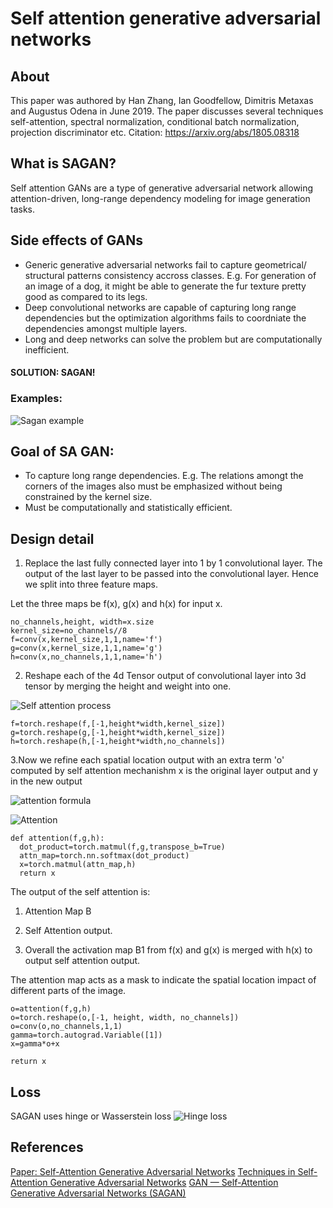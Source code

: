 # Self attention generative adversarial networks

## About
This paper was authored by Han Zhang, Ian Goodfellow, Dimitris Metaxas and Augustus Odena  in June 2019.
The paper discusses several techniques self-attention, spectral normalization, conditional batch normalization, projection discriminator etc.
Citation: https://arxiv.org/abs/1805.08318


## What is SAGAN?
Self attention GANs are a type of generative adversarial network allowing attention-driven, long-range dependency
modeling for image generation tasks.

## Side effects of GANs
- Generic generative adversarial networks fail to capture geometrical/ structural patterns consistency accross classes.
  E.g. For generation of an image of a dog, it might be able to generate the fur texture pretty good as compared to its legs.
- Deep convolutional networks are capable of capturing long range dependencies but the optimization algorithms fails to coordniate the dependencies amongst multiple layers.
- Long and deep networks can solve the problem but are computationally inefficient.

#### SOLUTION: SAGAN!

### Examples:

![Sagan example](https://miro.medium.com/max/2574/1*g-SICHy5Yc0IT10Usl5IKg.png)

## Goal of SA GAN:
- To capture long range dependencies. E.g. The relations amongt the corners of the images also must be emphasized without being constrained by the kernel size.
- Must be computationally and statistically efficient.

## Design detail

1. Replace the last fully connected layer into 1 by 1 convolutional layer.
The output of the last layer to be passed into the convolutional layer. Hence we split into three feature maps.

Let the three maps be f(x), g(x) and h(x) for input x.
```
no_channels,height, width=x.size
kernel_size=no_channels//8
f=conv(x,kernel_size,1,1,name='f')
g=conv(x,kernel_size,1,1,name='g')
h=conv(x,no_channels,1,1,name='h')
```
2. Reshape each of the 4d Tensor output of convolutional layer into 3d tensor by merging the height and weight into one.  

![Self attention process](https://miro.medium.com/max/1600/1*oIAw_f4Zw6iJfFU6TbeoaA.jpeg)

```
f=torch.reshape(f,[-1,height*width,kernel_size])
g=torch.reshape(g,[-1,height*width,kernel_size])
h=torch.reshape(h,[-1,height*width,no_channels])

```

3.Now we refine each spatial location output with an extra term 'o' computed by self attention mechanishm
x is the original layer output and y in the new output

![attention formula](https://miro.medium.com/max/1852/1*QEmsHNTXX0jzqYEb55kckQ.jpeg)

![Attention](https://miro.medium.com/max/1637/1*idmLYTU4Ws3zo5yq73zlUg.jpeg)

```
def attention(f,g,h):
  dot_product=torch.matmul(f,g,transpose_b=True)
  attn_map=torch.nn.softmax(dot_product)
  x=torch.matmul(attn_map,h)
  return x
```

The output of the self attention is:
1. Attention Map B
2. Self Attention output.

4. Overall the activation map B1 from f(x) and g(x) is merged with h(x) to output self attention output.

The attention map acts as a mask to indicate the spatial location impact of different parts of the image.

```
o=attention(f,g,h)
o=torch.reshape(o,[-1, height, width, no_channels])
o=conv(o,no_channels,1,1)
gamma=torch.autograd.Variable([1])
x=gamma*o+x

return x
```
## Loss
SAGAN uses hinge or Wasserstein loss
![Hinge loss](https://miro.medium.com/max/1502/1*6LhILVo1m32Hf8Sinn-oEg.png)

## References
[Paper: Self-Attention Generative Adversarial Networks](https://arxiv.org/pdf/1805.08318.pdf)
[Techniques in Self-Attention Generative Adversarial Networks](https://medium.com/towards-artificial-intelligence/techniques-in-self-attention-generative-adversarial-networks-22f735b22dfb)
[GAN — Self-Attention Generative Adversarial Networks (SAGAN)](https://medium.com/@jonathan_hui/gan-self-attention-generative-adversarial-networks-sagan-923fccde790c)
